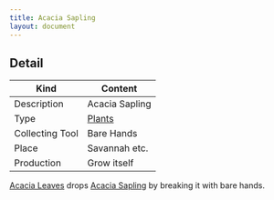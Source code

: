 ```yaml
---
title: Acacia Sapling
layout: document
---
```

## Detail

|Kind|Content|
|---|---|
|Description|Acacia Sapling|
|Type|[Plants](Plants)|
|Collecting Tool|Bare Hands|
|Place|Savannah etc.|
|Production|Grow itself|

[Acacia Leaves](Acacia_Leaves) drops [Acacia Sapling](Acacia_Sapling) by breaking it with bare hands.
